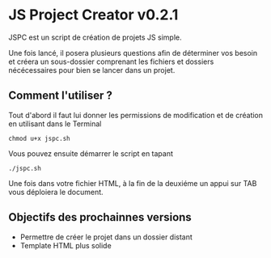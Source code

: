 # JS Project Creator v0.2.1

JSPC est un script de création de projets JS simple.

Une fois lancé, il posera plusieurs questions afin de déterminer vos besoin et créera un sous-dossier comprenant les fichiers et dossiers nécécessaires pour bien se lancer dans un projet.

## Comment l'utiliser ?

Tout d'abord il faut lui donner les permissions de modification et de création en utilisant dans le Terminal
```
chmod u+x jspc.sh
```

Vous pouvez ensuite démarrer le script en tapant
```
./jspc.sh
```

Une fois dans votre fichier HTML, à la fin de la deuxiéme un appui sur TAB vous déploiera le document.

## Objectifs des prochainnes versions
- Permettre de créer le projet dans un dossier distant
- Template HTML plus solide
